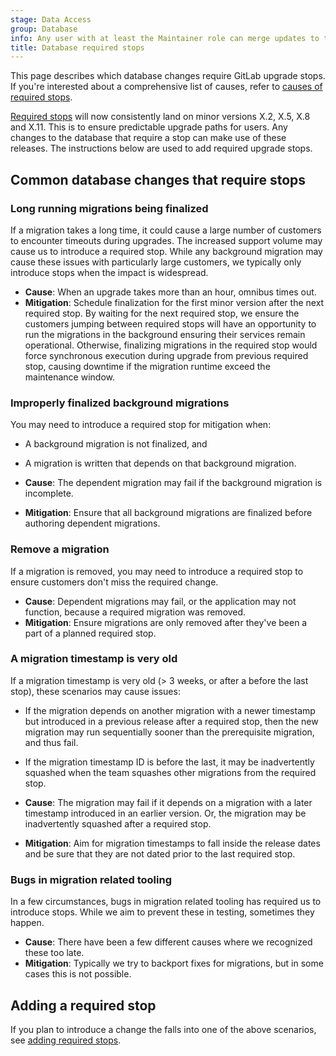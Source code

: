 ```yaml
---
stage: Data Access
group: Database
info: Any user with at least the Maintainer role can merge updates to this content. For details, see https://docs.gitlab.com/development/development_processes/#development-guidelines-review.
title: Database required stops
---
```


This page describes which database changes require GitLab upgrade stops. If you're interested
about a comprehensive list of causes, refer to [causes of required stops](../avoiding_required_stops.md#causes-of-required-stops).

[Required stops](../../update/upgrade_paths.md) will now consistently land on minor versions X.2, X.5, X.8 and X.11. This is to ensure predictable upgrade paths for users. Any changes to the database that require a stop can make use of these releases. The instructions below are used to add required upgrade stops.

## Common database changes that require stops

### Long running migrations being finalized

If a migration takes a long time, it could cause a large number of customers to encounter timeouts
during upgrades. The increased support volume may cause us to introduce a required stop. While any
background migration may cause these issues with particularly large customers, we typically only
introduce stops when the impact is widespread.

- **Cause**: When an upgrade takes more than an hour, omnibus times out.
- **Mitigation**: Schedule finalization for the first minor version after the next required stop. By waiting for the
  next required stop, we ensure the customers jumping between required stops will have an opportunity to run the
  migrations in the background ensuring their services remain operational. Otherwise, finalizing migrations in the
  required stop would force synchronous execution during upgrade from previous required stop, causing downtime if the
  migration runtime exceed the maintenance window.

### Improperly finalized background migrations

You may need to introduce a required stop for mitigation when:

- A background migration is not finalized, and
- A migration is written that depends on that background migration.

- **Cause**: The dependent migration may fail if the background migration is incomplete.
- **Mitigation**: Ensure that all background migrations are finalized before authoring dependent migrations.

### Remove a migration

If a migration is removed, you may need to introduce a required stop to ensure customers
don't miss the required change.

- **Cause**: Dependent migrations may fail, or the application may not function, because a required
  migration was removed.
- **Mitigation**: Ensure migrations are only removed after they've been a part of a planned
  required stop.

### A migration timestamp is very old

If a migration timestamp is very old (> 3 weeks, or after a before the last stop),
these scenarios may cause issues:

- If the migration depends on another migration with a newer timestamp but introduced in a
  previous release after a required stop, then the new migration may run sequentially sooner
  than the prerequisite migration, and thus fail.
- If the migration timestamp ID is before the last, it may be inadvertently squashed when the
  team squashes other migrations from the required stop.

- **Cause**: The migration may fail if it depends on a migration with a later timestamp introduced
  in an earlier version. Or, the migration may be inadvertently squashed after a required stop.
- **Mitigation**: Aim for migration timestamps to fall inside the release dates and be sure that
  they are not dated prior to the last required stop.

### Bugs in migration related tooling

In a few circumstances, bugs in migration related tooling has required us to introduce stops. While we aim
to prevent these in testing, sometimes they happen.

- **Cause**: There have been a few different causes where we recognized these too late.
- **Mitigation**: Typically we try to backport fixes for migrations, but in some cases this is not possible.

## Adding a required stop

If you plan to introduce a change the falls into one of the above scenarios,
see [adding required stops](../avoiding_required_stops.md#adding-required-stops).
